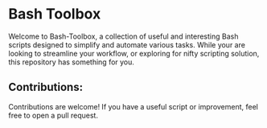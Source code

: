 # Bash Toolbox

Welcome to Bash-Toolbox, a collection of useful and interesting Bash scripts designed to simplify and automate various tasks. While your are looking to streamline your workflow, or exploring for nifty scripting solution, this repository has something for you.


## Contributions:

Contributions are welcome! If you have a useful script or improvement, feel free to open a pull request.
